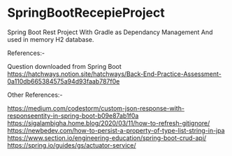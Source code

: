 # SpringBootRecepieProject
Spring Boot Rest Project With Gradle as Dependancy Management And used in memory H2 database.

References:-

Question downloaded from Spring Boot
https://hatchways.notion.site/hatchways/Back-End-Practice-Assessment-0a110db665384575a94d93faab787f0e

Other References:-

https://medium.com/codestorm/custom-json-response-with-responseentity-in-spring-boot-b09e87ab1f0a
https://sigalambigha.home.blog/2020/03/11/how-to-refresh-gitignore/
https://newbedev.com/how-to-persist-a-property-of-type-list-string-in-jpa
https://www.section.io/engineering-education/spring-boot-crud-api/
https://spring.io/guides/gs/actuator-service/
